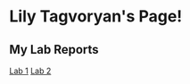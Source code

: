 # Lily Tagvoryan's Page!
## My Lab Reports
[Lab 1](https://lilytagvoryan.github.io/cse15l-lab-reports/lab1)
[Lab 2](https://lilytagvoryan.github.io/cse15l-lab-reports/lab2)
